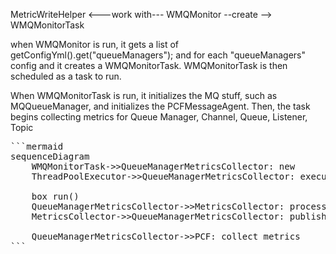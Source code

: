 

MetricWriteHelper  <---work with--- WMQMonitor --create --> WMQMonitorTask

when WMQMonitor is run, it gets a list of getConfigYml().get("queueManagers");
and for each "queueManagers" config and it creates a WMQMonitorTask.
WMQMonitorTask is then scheduled as a task to run.

When WMQMonitorTask is run, it initializes the MQ stuff, such as MQQueueManager, and initializes the PCFMessageAgent. 
Then, the task begins collecting metrics for Queue Manager, Channel, Queue, Listener, Topic 

<pre lang="markdown">
```mermaid
sequenceDiagram
    WMQMonitorTask->>QueueManagerMetricsCollector: new
    ThreadPoolExecutor->>QueueManagerMetricsCollector: execute

    box run()
    QueueManagerMetricsCollector->>MetricsCollector: process
    MetricsCollector->>QueueManagerMetricsCollector: publishMetrics
     
    QueueManagerMetricsCollector->>PCF: collect metrics
```

